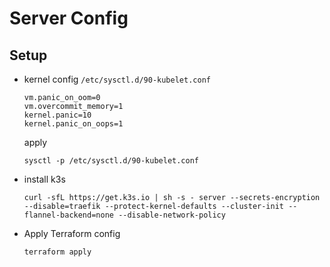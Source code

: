 # Server Config

## Setup

- kernel config `/etc/sysctl.d/90-kubelet.conf`

  ```
  vm.panic_on_oom=0
  vm.overcommit_memory=1
  kernel.panic=10
  kernel.panic_on_oops=1
  ```

  apply

  ```
  sysctl -p /etc/sysctl.d/90-kubelet.conf
  ```

- install k3s

  ```
  curl -sfL https://get.k3s.io | sh -s - server --secrets-encryption --disable=traefik --protect-kernel-defaults --cluster-init --flannel-backend=none --disable-network-policy
  ```

- Apply Terraform config
  ```
  terraform apply
  ```
